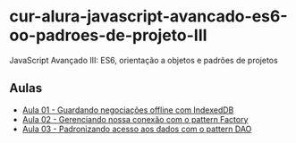 # cur-alura-javascript-avancado-es6-oo-padroes-de-projeto-III
JavaScript Avançado III: ES6, orientação a objetos e padrões de projetos

## Aulas
- [Aula 01 - Guardando negociações offline com IndexedDB](https://github.com/vxrnxk/cur-alura-javascript-avancado-es6-oo-padroes-de-projeto-III/tree/master/aula-01)
- [Aula 02 - Gerenciando nossa conexão com o pattern Factory](https://github.com/vxrnxk/cur-alura-javascript-avancado-es6-oo-padroes-de-projeto-III/tree/master/aula-02)
- [Aula 03 - Padronizando acesso aos dados com o pattern DAO](https://github.com/vxrnxk/cur-alura-javascript-avancado-es6-oo-padroes-de-projeto-III/tree/master/aula-03)